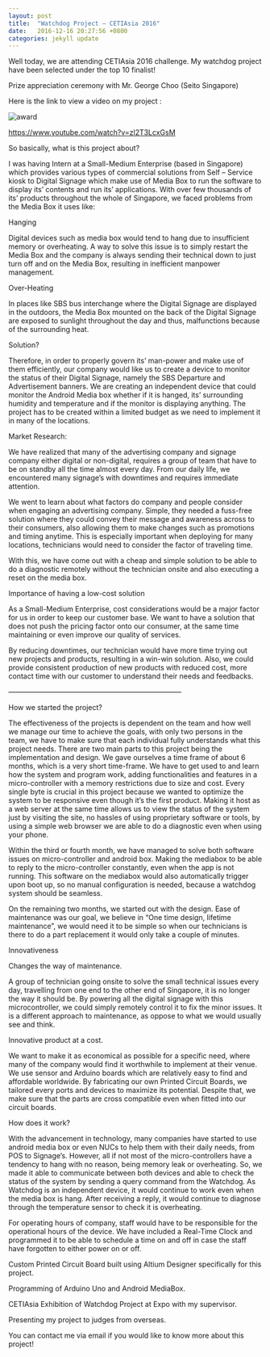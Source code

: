 ```yaml
---
layout: post
title:  "Watchdog Project – CETIAsia 2016"
date:   2016-12-16 20:27:56 +0800
categories: jekyll update
---
```

Well today, we are attending CETIAsia 2016 challenge. My watchdog project have been selected under the top 10 finalist!

Prize appreciation ceremony with Mr. George Choo (Seito Singapore)

Here is the link to view a video on my project :

![award]({{site.url}}/portfolio/images/award.jpg)

https://www.youtube.com/watch?v=zl2T3LcxGsM

So basically, what is this project about?

I was having Intern at a Small-Medium Enterprise (based in Singapore) which provides various types of commercial solutions from Self – Service kiosk to Digital Signage which make use of Media Box to run the software to display its’ contents and run its’ applications. With over few thousands of its’ products throughout the whole of Singapore, we faced problems from the Media Box it uses like:

Hanging

Digital devices such as media box would tend to hang due to insufficient memory or overheating. A way to solve this issue is to simply restart the Media Box and the company is always sending their technical down to just turn off and on the Media Box, resulting in inefficient manpower management.

Over-Heating

In places like SBS bus interchange where the Digital Signage are displayed in the outdoors, the Media Box mounted on the back of the Digital Signage are exposed to sunlight throughout the day and thus, malfunctions because of the surrounding heat.

Solution?

Therefore, in order to properly govern its’ man-power and make use of them efficiently, our company would like us to create a device to monitor the status of their Digital Signage, namely the SBS Departure and Advertisement banners. We are creating an independent device that could monitor the Android Media box whether if it is hanged, its’ surrounding humidity and temperature and if the monitor is displaying anything.  The project has to be created within a limited budget as we need to implement it in many of the locations.

Market Research:

We have realized that many of the advertising company and signage company either digital or non-digital, requires a group of team that have to be on standby all the time almost every day. From our daily life, we encountered many signage’s with downtimes and requires immediate attention.

We went to learn about what factors do company and people consider when engaging an advertising company. Simple, they needed a fuss-free solution where they could convey their message and awareness across to their consumers, also allowing them to make changes such as promotions and timing anytime. This is especially important when deploying for many locations, technicians would need to consider the factor of traveling time.

With this, we have come out with a cheap and simple solution to be able to do a diagnostic remotely without the technician onsite and also executing a reset on the media box.

 

Importance of having a low-cost solution

As a Small-Medium Enterprise, cost considerations would be a major factor for us in order to keep our customer base. We want to have a solution that does not push the pricing factor onto our consumer, at the same time maintaining or even improve our quality of services.

By reducing downtimes, our technician would have more time trying out new projects and products, resulting in a win-win solution. Also, we could provide consistent production of new products with reduced cost, more contact time with our customer to understand their needs and feedbacks.

————————————————————————–

How we started the project?

The effectiveness of the projects is dependent on the team and how well we manage our time to achieve the goals, with only two persons in the team, we have to make sure that each individual fully understands what this project needs. There are two main parts to this project being the implementation and design. We gave ourselves a time frame of about 6 months, which is a very short time-frame. We have to get used to and learn how the system and program work, adding functionalities and features in a micro-controller with a memory restrictions due to size and cost. Every single byte is crucial in this project because we wanted to optimize the system to be responsive even though it’s the first product. Making it host as a web server at the same time allows us to view the status of the system just by visiting the site, no hassles of using proprietary software or tools, by using a simple web browser we are able to do a diagnostic even when using your phone.

 

Within the third or fourth month, we have managed to solve both software issues on micro-controller and android box. Making the mediabox to be able to reply to the micro-controller constantly, even when the app is not running. This software on the mediabox would also automatically trigger upon boot up, so no manual configuration is needed, because a watchdog system should be seamless.

 

On the remaining two months, we started out with the design. Ease of maintenance was our goal, we believe in “One time design, lifetime maintenance”, we would need it to be simple so when our technicians is there to do a part replacement it would only take a couple of minutes.

Innovativeness

Changes the way of maintenance.

A group of technician going onsite to solve the small technical issues every day, travelling from one end to the other end of Singapore, it is no longer the way it should be. By powering all the digital signage with this microcontroller, we could simply remotely control it to fix the minor issues. It is a different approach to maintenance, as oppose to what we would usually see and think.

Innovative product at a cost.

We want to make it as economical as possible for a specific need, where many of the company would find it worthwhile to implement at their venue. We use sensor and Arduino boards which are relatively easy to find and affordable worldwide. By fabricating our own Printed Circuit Boards, we tailored every ports and devices to maximize its potential. Despite that, we make sure that the parts are cross compatible even when fitted into our circuit boards.

How does it work?

With the advancement in technology, many companies have started to use android media box or even NUCs to help them with their daily needs, from POS to Signage’s. However, all if not most of the micro-controllers have a tendency to hang with no reason, being memory leak or overheating. So, we made it able to communicate between both devices and able to check the status of the system by sending a query command from the Watchdog. As Watchdog is an independent device, it would continue to work even when the media box is hang. After receiving a reply, it would continue to diagnose through the temperature sensor to check it is overheating.

For operating hours of company, staff would have to be responsible for the operational hours of the device. We have included a Real-Time Clock and programmed it to be able to schedule a time on and off in case the staff have forgotten to either power on or off.

Custom Printed Circuit Board built using Altium Designer specifically for this project.

Programming of Arduino Uno and Android MediaBox.

CETIAsia Exhibition of Watchdog Project at Expo with my supervisor.

Presenting my project to judges from overseas.

 

You can contact me via email if you would like to know more about this project!